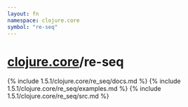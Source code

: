 ```yaml
---
layout: fn
namespace: clojure.core
symbol: "re-seq"
---
```


# [clojure.core](../)/re-seq

{% include 1.5.1/clojure.core/re_seq/docs.md %}
{% include 1.5.1/clojure.core/re_seq/examples.md %}
{% include 1.5.1/clojure.core/re_seq/src.md %}

